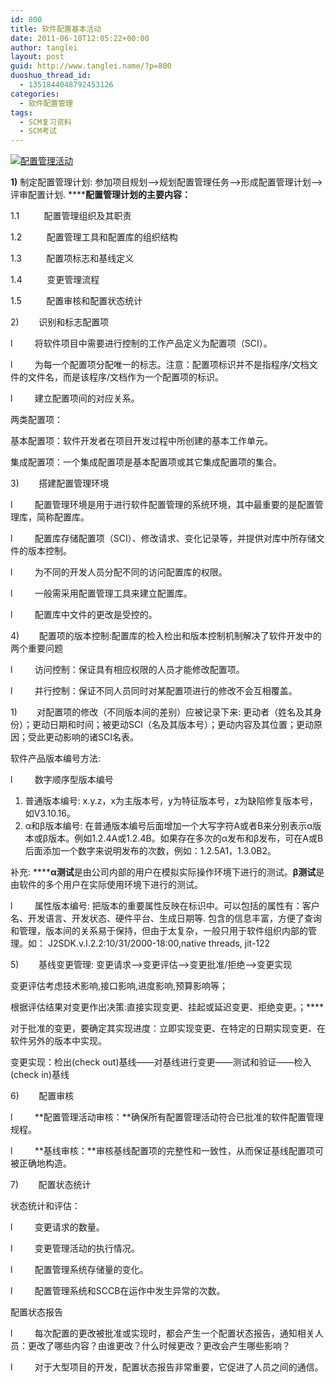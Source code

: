 ```yaml
---
id: 800
title: 软件配置基本活动
date: 2011-06-10T12:05:22+00:00
author: tanglei
layout: post
guid: http://www.tanglei.name/?p=800
duoshuo_thread_id:
  - 1351844048792453126
categories:
  - 软件配置管理
tags:
  - SCM复习资料
  - SCM考试
---
```

[<img class="aligncenter size-medium wp-image-801" title="SCM-activity" src="/wp-content/uploads/2011/06/SCM-activity-300x191.jpg" alt="配置管理活动"  />](/wp-content/uploads/2011/06/SCM-activity.jpg)

**1)** 制定配置管理计划: 参加项目规划—>规划配置管理任务—>形成配置管理计划—>评审配置计划. ******配置管理计划的主要内容：**

1.1          配置管理组织及其职责

1.2          配置管理工具和配置库的组织结构

1.3          配置项标志和基线定义

1.4          变更管理流程

1.5          配置审核和配置状态统计

2)        识别和标志配置项

l         将软件项目中需要进行控制的工作产品定义为配置项（SCI）。

l         为每一个配置项分配唯一的标志。注意：配置项标识并不是指程序/文档文件的文件名，而是该程序/文档作为一个配置项的标识。

l         建立配置项间的对应关系。

两类配置项：

基本配置项：软件开发者在项目开发过程中所创建的基本工作单元。

集成配置项：一个集成配置项是基本配置项或其它集成配置项的集合。

3)        搭建配置管理环境

l         配置管理环境是用于进行软件配置管理的系统环境，其中最重要的是配置管理库，简称配置库。

l         配置库存储配置项（SCI）、修改请求、变化记录等，并提供对库中所存储文件的版本控制。

l         为不同的开发人员分配不同的访问配置库的权限。

l         一般需采用配置管理工具来建立配置库。

l         配置库中文件的更改是受控的。

4)        配置项的版本控制:配置库的检入检出和版本控制机制解决了软件开发中的两个重要问题

l         访问控制：保证具有相应权限的人员才能修改配置项。

l         并行控制：保证不同人员同时对某配置项进行的修改不会互相覆盖。

1)        对配置项的修改（不同版本间的差别）应被记录下来: 更动者（姓名及其身份）；更动日期和时间；被更动SCI（名及其版本号）；更动内容及其位置；更动原因；受此更动影响的诸SCI名表。

软件产品版本编号方法:

l         数字顺序型版本编号

  1. 普通版本编号: x.y.z，x为主版本号，y为特征版本号，z为缺陷修复版本号，如V3.10.16。
  2. α和β版本编号: 在普通版本编号后面增加一个大写字符A或者B来分别表示α版本或β版本。例如1.2.4A或1.2.4B。如果存在多次的α发布和β发布，可在A或B后面添加一个数字来说明发布的次数，例如：1.2.5A1，1.3.0B2。

补充: ******α测试**是由公司内部的用户在模拟实际操作环境下进行的测试。**β测试**是由软件的多个用户在实际使用环境下进行的测试。

l         属性版本编号: 把版本的重要属性反映在标识中。可以包括的属性有：客户名、开发语言、开发状态、硬件平台、生成日期等. 包含的信息丰富，方便了查询和管理，版本间的关系易于保持，但由于太复杂，一般只用于软件组织内部的管理。如： J2SDK.v.l.2.2:10/31/2000-18:00,native threads, jit-122

5)        基线变更管理: 变更请求—>变更评估—>变更批准/拒绝—>变更实现

变更评估考虑技术影响,接口影响,进度影响,预算影响等；

根据评估结果对变更作出决策:直接实现变更、挂起或延迟变更、拒绝变更。；****

对于批准的变更，要确定其实现进度：立即实现变更、在特定的日期实现变更、在软件另外的版本中实现。

变更实现：检出(check out)基线——对基线进行变更——测试和验证——检入(check in)基线

6)        配置审核

l         **配置管理活动审核：**确保所有配置管理活动符合已批准的软件配置管理规程。

l         **基线审核：**审核基线配置项的完整性和一致性，从而保证基线配置项可被正确地构造。

7)        配置状态统计

状态统计和评估：

l         变更请求的数量。

l         变更管理活动的执行情况。

l         配置管理系统存储量的变化。

l         配置管理系统和SCCB在运作中发生异常的次数。

配置状态报告

l         每次配置的更改被批准或实现时，都会产生一个配置状态报告，通知相关人员：更改了哪些内容？由谁更改？什么时候更改？更改会产生哪些影响？

l         对于大型项目的开发，配置状态报告非常重要，它促进了人员之间的通信。
